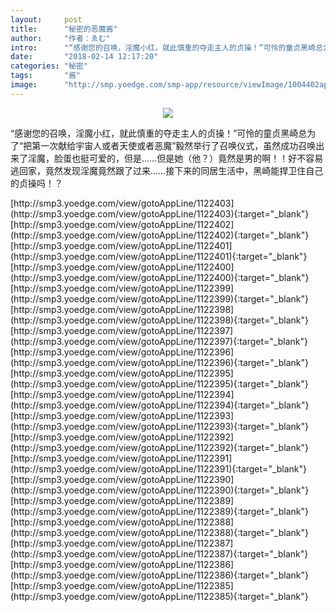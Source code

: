 ```yaml
---
layout:     post
title:      "秘密的恶魔酱"
author:     "作者：ゑむ"
intro:      "“感谢您的召唤，淫魔小红，就此慎重的夺走主人的贞操！”可怜的童贞黑崎总为了“把第一次献给宇宙人或者天使或者恶魔”毅然举行了召唤仪式，虽然成功召唤出来了淫魔，脸蛋也挺可爱的，但是……但是她（他？）竟然是男的啊！！好不容易逃回家，竟然发现淫魔竟然跟了过来……接下来的同居生活中，黑崎能捍卫住自己的贞操吗！？"
date:       "2018-02-14 12:17:20"
categories: "秘密"
tags:       "酱"
image:      "http://smp.yoedge.com/smp-app/resource/viewImage/1004402appline.png"
---
```

<div style="text-align: center">
<p><img src="http://smp.yoedge.com/smp-app/resource/viewImage/1004402appline.png"/></p>
</div>
<p class="post-meta">
<span>“感谢您的召唤，淫魔小红，就此慎重的夺走主人的贞操！”可怜的童贞黑崎总为了“把第一次献给宇宙人或者天使或者恶魔”毅然举行了召唤仪式，虽然成功召唤出来了淫魔，脸蛋也挺可爱的，但是……但是她（他？）竟然是男的啊！！好不容易逃回家，竟然发现淫魔竟然跟了过来……接下来的同居生活中，黑崎能捍卫住自己的贞操吗！？</span>
</p>
[http://smp3.yoedge.com/view/gotoAppLine/1122403](http://smp3.yoedge.com/view/gotoAppLine/1122403){:target="_blank"}
[http://smp3.yoedge.com/view/gotoAppLine/1122402](http://smp3.yoedge.com/view/gotoAppLine/1122402){:target="_blank"}
[http://smp3.yoedge.com/view/gotoAppLine/1122401](http://smp3.yoedge.com/view/gotoAppLine/1122401){:target="_blank"}
[http://smp3.yoedge.com/view/gotoAppLine/1122400](http://smp3.yoedge.com/view/gotoAppLine/1122400){:target="_blank"}
[http://smp3.yoedge.com/view/gotoAppLine/1122399](http://smp3.yoedge.com/view/gotoAppLine/1122399){:target="_blank"}
[http://smp3.yoedge.com/view/gotoAppLine/1122398](http://smp3.yoedge.com/view/gotoAppLine/1122398){:target="_blank"}
[http://smp3.yoedge.com/view/gotoAppLine/1122397](http://smp3.yoedge.com/view/gotoAppLine/1122397){:target="_blank"}
[http://smp3.yoedge.com/view/gotoAppLine/1122396](http://smp3.yoedge.com/view/gotoAppLine/1122396){:target="_blank"}
[http://smp3.yoedge.com/view/gotoAppLine/1122395](http://smp3.yoedge.com/view/gotoAppLine/1122395){:target="_blank"}
[http://smp3.yoedge.com/view/gotoAppLine/1122394](http://smp3.yoedge.com/view/gotoAppLine/1122394){:target="_blank"}
[http://smp3.yoedge.com/view/gotoAppLine/1122393](http://smp3.yoedge.com/view/gotoAppLine/1122393){:target="_blank"}
[http://smp3.yoedge.com/view/gotoAppLine/1122392](http://smp3.yoedge.com/view/gotoAppLine/1122392){:target="_blank"}
[http://smp3.yoedge.com/view/gotoAppLine/1122391](http://smp3.yoedge.com/view/gotoAppLine/1122391){:target="_blank"}
[http://smp3.yoedge.com/view/gotoAppLine/1122390](http://smp3.yoedge.com/view/gotoAppLine/1122390){:target="_blank"}
[http://smp3.yoedge.com/view/gotoAppLine/1122389](http://smp3.yoedge.com/view/gotoAppLine/1122389){:target="_blank"}
[http://smp3.yoedge.com/view/gotoAppLine/1122388](http://smp3.yoedge.com/view/gotoAppLine/1122388){:target="_blank"}
[http://smp3.yoedge.com/view/gotoAppLine/1122387](http://smp3.yoedge.com/view/gotoAppLine/1122387){:target="_blank"}
[http://smp3.yoedge.com/view/gotoAppLine/1122386](http://smp3.yoedge.com/view/gotoAppLine/1122386){:target="_blank"}
[http://smp3.yoedge.com/view/gotoAppLine/1122385](http://smp3.yoedge.com/view/gotoAppLine/1122385){:target="_blank"}


